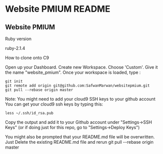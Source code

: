 **Website PMIUM README**
==============
**Website PMIUM**
--------------

Ruby version

ruby-2.1.4

How to clone onto C9

Open up your Dashboard. Create new Workspace. Choose 'Custom'. Give it the name "website_pmium". Once your workspace is loaded, type :

    git init
    git remote add origin git@github.com:SafwanMarwan/websitepmium.git
    git pull --rebase origin master

Note: You might need to add your cloud9 SSH keys to your github account You can get your cloud9 ssh keys by typing this:

    less ~/.ssh/id_rsa.pub

Copy the output and add it to your Github account under "Settings->SSH Keys" (or if doing just for this repo, go to "Settings->Deploy Keys")

You might also be prompted that your README.md file will be overwritten. Just Delete the existing README.md file and rerun git pull --rebase origin master